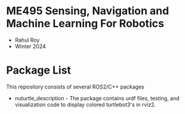 # ME495 Sensing, Navigation and Machine Learning For Robotics
* Rahul Roy
* Winter 2024
# Package List
This repository consists of several ROS2/C++ packages
- nuturtle_description - The package contains urdf files, testing, and visualization code to display colored turtlebot3's in rviz2.
